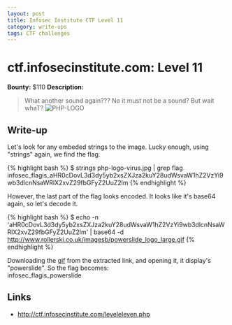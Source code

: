 ```yaml
---
layout: post
title: Infosec Institute CTF Level 11
category: write-ups
tags: CTF challenges
---
```


# ctf.infosecinstitute.com: Level 11
**Bounty:** $110
**Description:**

> What another sound again???
> No it must not be a sound? But wait whaT?
> ![PHP-LOGO]({{site.url}}/assets/php-logo-virus.jpg)

## Write-up

Let's look for any embeded strings to the image. Lucky enough, using "strings" again, we find the flag.

{% highlight bash %}
$ strings php-logo-virus.jpg | grep flag
infosec_flagis_aHR0cDovL3d3dy5yb2xsZXJza2kuY28udWsvaW1hZ2VzYi9wb3dlcnNsaWRlX2xvZ29fbGFyZ2UuZ2lm
{% endhighlight %}

However, the last part of the flag looks encoded. It looks like it's base64 again, so let's decode it.

{% highlight bash %}
$ echo -n 'aHR0cDovL3d3dy5yb2xsZXJza2kuY28udWsvaW1hZ2VzYi9wb3dlcnNsaWRlX2xvZ29fbGFyZ2UuZ2lm' | base64 -d
http://www.rollerski.co.uk/imagesb/powerslide_logo_large.gif
{% endhighlight %}

Downloading the [gif]({{site.url}}/assets/powerslide_logo_large.gif) from the extracted link, and opening it, it display's  "powerslide". So the flag becomes:  
infosec_flagis_powerslide  

## Links

* <http://ctf.infosecinstitute.com/leveleleven.php>
